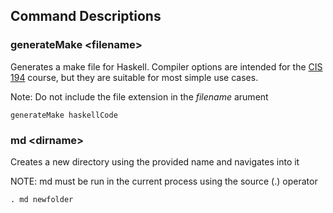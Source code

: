 ## Command Descriptions

### generateMake \<filename\>
Generates a make file for Haskell. Compiler options are intended for the [CIS 194](https://www.seas.upenn.edu/~cis194/spring13/lectures.html) course, but they are suitable for most simple use cases.

Note: Do not include the file extension in the *filename* arument

`generateMake haskellCode`

### md \<dirname\>
Creates a new directory using the provided name and navigates into it

NOTE: md must be run in the current process using the source (.) operator

`. md newfolder`
